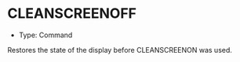 # CLEANSCREENOFF

- Type: Command

Restores the state of the display before CLEANSCREENON was used.
